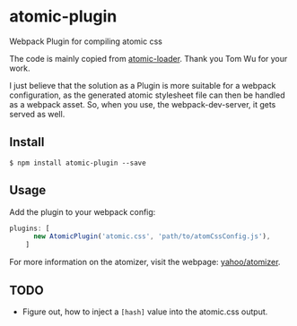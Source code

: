 # atomic-plugin
Webpack Plugin for compiling atomic css

The code is mainly copied from [atomic-loader][atomic-loader].  Thank you Tom
Wu for your work.

I just believe that the solution as a Plugin is more suitable for a webpack
configuration, as the generated atomic stylesheet file can then be handled as a
webpack asset.  So, when you use, the webpack-dev-server, it gets served as
well.

## Install
```
$ npm install atomic-plugin --save
```

## Usage

Add the plugin to your webpack config:


  ```javascript
  plugins: [
        new AtomicPlugin('atomic.css', 'path/to/atomCssConfig.js'),
      ]
  ```


For more information on the atomizer, visit the webpage:
[yahoo/atomizer](https://github.com/yahoo/atomizer).

## TODO

- Figure out, how to inject a `[hash]` value into the atomic.css output.

[atomic-loader]: https://github.com/tom76kimo/atomic-loader
